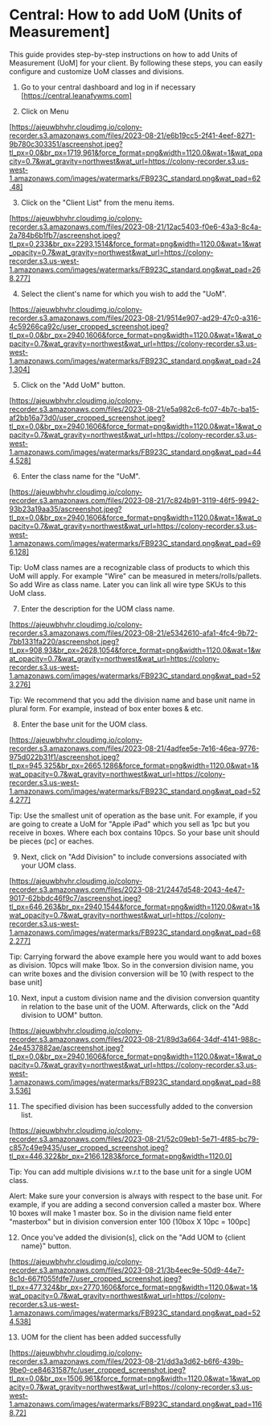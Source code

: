# Central: How to add UoM (Units of Measurement]

This guide provides step-by-step instructions on how to add Units of Measurement (UoM] for your client. By following these steps, you can easily configure and customize UoM classes and divisions.

1. Go to your central dashboard and log in if necessary [https://central.leanafywms.com]

2. Click on Menu

[https://ajeuwbhvhr.cloudimg.io/colony-recorder.s3.amazonaws.com/files/2023-08-21/e6b19cc5-2f41-4eef-8271-9b780c303351/ascreenshot.jpeg?tl_px=0,0&br_px=1719,961&force_format=png&width=1120.0&wat=1&wat_opacity=0.7&wat_gravity=northwest&wat_url=https://colony-recorder.s3.us-west-1.amazonaws.com/images/watermarks/FB923C_standard.png&wat_pad=62,48]


3. Click on the "Client List" from the menu items.

[https://ajeuwbhvhr.cloudimg.io/colony-recorder.s3.amazonaws.com/files/2023-08-21/12ac5403-f0e6-43a3-8c4a-2a784b6b1fb7/ascreenshot.jpeg?tl_px=0,233&br_px=2293,1514&force_format=png&width=1120.0&wat=1&wat_opacity=0.7&wat_gravity=northwest&wat_url=https://colony-recorder.s3.us-west-1.amazonaws.com/images/watermarks/FB923C_standard.png&wat_pad=268,277]


4. Select the client's name for which you wish to add the "UoM".

[https://ajeuwbhvhr.cloudimg.io/colony-recorder.s3.amazonaws.com/files/2023-08-21/9514e907-ad29-47c0-a316-4c59266ca92c/user_cropped_screenshot.jpeg?tl_px=0,0&br_px=2940,1606&force_format=png&width=1120.0&wat=1&wat_opacity=0.7&wat_gravity=northwest&wat_url=https://colony-recorder.s3.us-west-1.amazonaws.com/images/watermarks/FB923C_standard.png&wat_pad=241,304]


5. Click on the "Add UoM" button.

[https://ajeuwbhvhr.cloudimg.io/colony-recorder.s3.amazonaws.com/files/2023-08-21/e5a982c6-fc07-4b7c-ba15-af2bb16a73d0/user_cropped_screenshot.jpeg?tl_px=0,0&br_px=2940,1606&force_format=png&width=1120.0&wat=1&wat_opacity=0.7&wat_gravity=northwest&wat_url=https://colony-recorder.s3.us-west-1.amazonaws.com/images/watermarks/FB923C_standard.png&wat_pad=444,528]


6. Enter the class name for the "UoM".

[https://ajeuwbhvhr.cloudimg.io/colony-recorder.s3.amazonaws.com/files/2023-08-21/7c824b91-3119-46f5-9942-93b23a19aa35/ascreenshot.jpeg?tl_px=0,0&br_px=2940,1606&force_format=png&width=1120.0&wat=1&wat_opacity=0.7&wat_gravity=northwest&wat_url=https://colony-recorder.s3.us-west-1.amazonaws.com/images/watermarks/FB923C_standard.png&wat_pad=696,128]


Tip: UoM class names are a recognizable class of products to which this UoM will apply. For example "Wire" can be measured in meters/rolls/pallets. So add Wire as class name. Later you can link all wire type SKUs to this UoM class.


7. Enter the description for the UOM class name.

[https://ajeuwbhvhr.cloudimg.io/colony-recorder.s3.amazonaws.com/files/2023-08-21/e5342610-afa1-4fc4-9b72-7bb1331fa220/ascreenshot.jpeg?tl_px=908,93&br_px=2628,1054&force_format=png&width=1120.0&wat=1&wat_opacity=0.7&wat_gravity=northwest&wat_url=https://colony-recorder.s3.us-west-1.amazonaws.com/images/watermarks/FB923C_standard.png&wat_pad=523,276]


Tip: We recommend that you add the division name and base unit name in plural form. For example, instead of box enter boxes & etc.


8. Enter the base unit for the UOM class.

[https://ajeuwbhvhr.cloudimg.io/colony-recorder.s3.amazonaws.com/files/2023-08-21/4adfee5e-7e16-46ea-9776-975d022b31f1/ascreenshot.jpeg?tl_px=945,325&br_px=2665,1286&force_format=png&width=1120.0&wat=1&wat_opacity=0.7&wat_gravity=northwest&wat_url=https://colony-recorder.s3.us-west-1.amazonaws.com/images/watermarks/FB923C_standard.png&wat_pad=524,277]


Tip: Use the smallest unit of operation as the base unit. For example, if you are going to create a UoM for "Apple iPad" which you sell as 1pc but you receive in boxes. Where each box contains 10pcs. So your base unit should be pieces (pc] or eaches.


9. Next, click on "Add Division" to include conversions associated with your UOM class.

[https://ajeuwbhvhr.cloudimg.io/colony-recorder.s3.amazonaws.com/files/2023-08-21/2447d548-2043-4e47-9017-62bbdc46f9c7/ascreenshot.jpeg?tl_px=646,263&br_px=2940,1544&force_format=png&width=1120.0&wat=1&wat_opacity=0.7&wat_gravity=northwest&wat_url=https://colony-recorder.s3.us-west-1.amazonaws.com/images/watermarks/FB923C_standard.png&wat_pad=682,277]


Tip: Carrying forward the above example here you would want to add boxes as division. 10pcs will make 1box. So in the conversion division name, you can write boxes and the division conversion will be 10 (with respect to the base unit]


10. Next, input a custom division name and the division conversion quantity in relation to the base unit of the UOM. Afterwards, click on the "Add division to UOM" button.

[https://ajeuwbhvhr.cloudimg.io/colony-recorder.s3.amazonaws.com/files/2023-08-21/89d3a664-34df-4141-988c-24e4537882ae/ascreenshot.jpeg?tl_px=0,0&br_px=2940,1606&force_format=png&width=1120.0&wat=1&wat_opacity=0.7&wat_gravity=northwest&wat_url=https://colony-recorder.s3.us-west-1.amazonaws.com/images/watermarks/FB923C_standard.png&wat_pad=883,536]


11. The specified division has been successfully added to the conversion list.

[https://ajeuwbhvhr.cloudimg.io/colony-recorder.s3.amazonaws.com/files/2023-08-21/52c09eb1-5e71-4f85-bc79-c857c49e9435/user_cropped_screenshot.jpeg?tl_px=446,322&br_px=2166,1283&force_format=png&width=1120.0]


Tip: You can add multiple divisions w.r.t to the base unit for a single UOM class.


Alert: Make sure your conversion is always with respect to the base unit. For example, if you are adding a second conversion called a master box. Where 10 boxes will make 1 master box. So in the division name field enter "masterbox" but in division conversion enter 100 (10box X 10pc = 100pc]


12. Once you've added the division(s], click on the "Add UOM to {client name}" button.

[https://ajeuwbhvhr.cloudimg.io/colony-recorder.s3.amazonaws.com/files/2023-08-21/3b4eec9e-50d9-44e7-8c1d-667f055fdfe7/user_cropped_screenshot.jpeg?tl_px=477,324&br_px=2770,1606&force_format=png&width=1120.0&wat=1&wat_opacity=0.7&wat_gravity=northwest&wat_url=https://colony-recorder.s3.us-west-1.amazonaws.com/images/watermarks/FB923C_standard.png&wat_pad=524,538]


13. UOM for the client has been added successfully

[https://ajeuwbhvhr.cloudimg.io/colony-recorder.s3.amazonaws.com/files/2023-08-21/dd3a3d62-b6f6-439b-9be0-ce84631587fc/user_cropped_screenshot.jpeg?tl_px=0,0&br_px=1506,961&force_format=png&width=1120.0&wat=1&wat_opacity=0.7&wat_gravity=northwest&wat_url=https://colony-recorder.s3.us-west-1.amazonaws.com/images/watermarks/FB923C_standard.png&wat_pad=1168,72]
